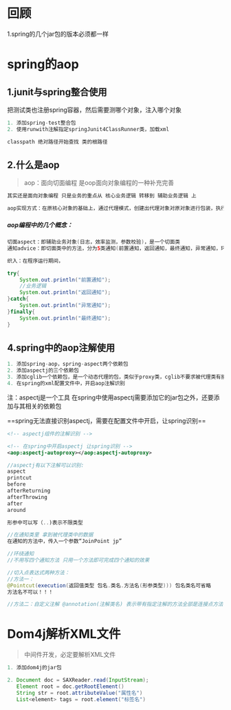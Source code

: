 # 回顾

1.spring的几个jar包的版本必须都一样

# spring的aop

## 1.junit与spring整合使用

把测试类也注册spring容器，然后需要测哪个对象，注入哪个对象

```java
1. 添加spring-test整合包
2. 使用runwith注解指定springJunit4ClassRunner类，加载xml
```

```java
classpath 绝对路径开始查找 类的根路径
```

## 2.什么是aop

> aop：面向切面编程 是oop面向对象编程的一种补充完善

```java
其实还是面向对象编程 只是业务的重点从 核心业务逻辑 转移到 辅助业务逻辑 上
```

```java
aop实现方式：在原核心对象的基础上，通过代理模式，创建出代理对象对原对象进行包装，执行的时候，执行的是代理对象的方法，需要扩展的切面对象，可以在代理对象的方法中进行统一扩展
```



##### aop编程中的几个概念：

```java
切面aspect：即辅助业务对象(日志，效率监测，参数校验)，是一个切面类
通知advice：即切面类中的方法，分为5类通知(前置通知，返回通知，最终通知，异常通知，环绕通知) 

织入：在程序运行期间，
```



```java
try{
    System.out.println("前置通知");
    //业务逻辑
    System.out.println("返回通知");
}catch{
    System.out.println("异常通知");
}finally{
    System.out.println("最终通知");
}
```

## 4.spring中的aop注解使用

```java
1. 添加spring-aop，spring-aspect两个依赖包
2. 添加aspectj的三个依赖包
3. 添加cglib一个依赖包，是一个动态代理的包，类似于proxy类，cglib不要求被代理类有接口
4. 在spring的xml配置文件中，开启aop注解识别
```

注：aspectj是一个工具 在spring中使用aspectj需要添加它的jar包之外，还要添加与其相关的依赖包

​       ==spring无法直接识别aspectj，需要在配置文件中开启，让spring识别==

```xml
<!-- aspectj组件的注解识别 -->

<!-- 在spring中开启aspectj 让spring识别 -->
<aop:aspectj-autoproxy></aop:aspectj-autoproxy>
```

```java
//aspectj有以下注解可以识别:
aspect 
printcut 
before 
afterReturning 
afterThrowing 
after 
around
```



```java
形参中可以写（..)表示不限类型
```

```java
//在通知类里 拿到被代理类中的数据
在通知的方法中，传入一个参数“JoinPoint jp”
```

```java
//环绕通知 
//不用写四个通知方法 只用一个方法即可完成四个通知的效果
```

```java
//切入点表达式两种方法：
//方法一：
@Pointcut(execution(返回值类型 包名.类名.方法名(形参类型))) 包名类名可省略
方法名不可以！！！

//方法二：自定义注解 @annotation(注解类名) 表示带有指定注解的方法全部是连接点方法

```



# Dom4j解析XML文件

> 中间件开发，必定要解析XML文件

```java
1. 添加dom4j的jar包

2. Document doc = SAXReader.read(InputStream);
   Element root = doc.getRootElement()
   String str = root.attributeValue("属性名")
   List<element> tags = root.element("标签名")
```

